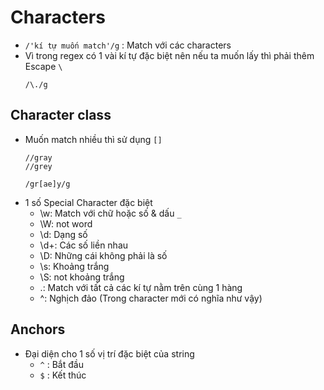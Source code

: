 # Characters 
- `/'kí tự muốn match'/g` : Match với các characters
- Vì trong regex có 1 vài kí tự đặc biệt nên  nếu ta muốn lấy thì phải thêm Escape `\`
    ```
    /\./g
    ```

## Character class 
- Muốn match nhiều thì sử dụng `[]`
    ```
    //gray
    //grey
    
    /gr[ae]y/g

- 1 số Special Character đặc biệt 
    - \w: Match với chữ hoặc số & dấu `_` 
    - \W: not word
    - \d: Dạng số 
    - \d+: Các số liền nhau 
    - \D: Những cái không phải là số 
    - \s: Khoảng trắng 
    - \S: not khoảng trắng 
    - \.: Match với tất cả các kí tự nằm trên cùng 1 hàng 
    - \^: Nghịch đảo (Trong character mới có nghĩa như vậy)

## Anchors 
- Đại diện cho 1 số vị trí đặc biệt của string 
    - `^` : Bắt đầu 
    - `$` : Kết thúc
    

